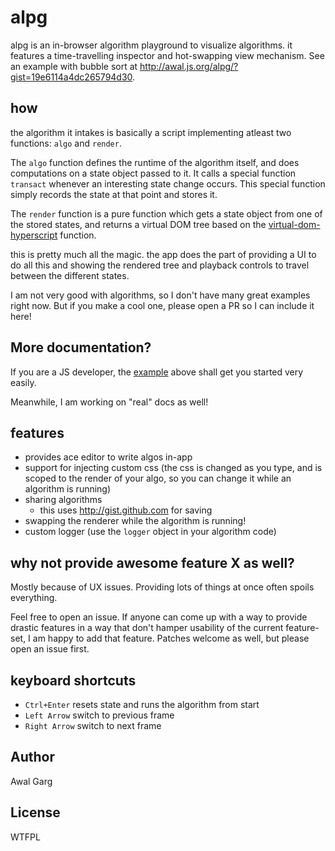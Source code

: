 # alpg

alpg is an in-browser algorithm playground to visualize algorithms. it features a time-travelling inspector and hot-swapping view mechanism.
See an example with bubble sort at http://awal.js.org/alpg/?gist=19e6114a4dc265794d30.

## how
the algorithm it intakes is basically a script implementing atleast two functions: `algo` and `render`.

The `algo` function defines the runtime of the algorithm itself, and does computations on a state object passed to it. It calls a special function `transact` whenever an interesting state change occurs. This special function simply records the state at that point and stores it.

The `render` function is a pure function which gets a state object from one of the stored states, and returns a virtual DOM tree based on the [virtual-dom-hyperscript] function.

this is pretty much all the magic. the app does the part of providing a UI to do all this and showing the rendered tree and playback controls to travel between the different states.

I am not very good with algorithms, so I don't have many great examples right now. But if you make a cool one, please open a PR so I can include it here!

[virtual-dom-hyperscript]: https://github.com/Matt-Esch/virtual-dom/tree/master/virtual-hyperscript#virtual-hyperscript

## More documentation?
If you are a JS developer, the [example](http://awal.js.org/alpg/?gist=19e6114a4dc265794d30) above shall get you started very easily.

Meanwhile, I am working on "real" docs as well!

## features

- provides ace editor to write algos in-app
- support for injecting custom css (the css is changed as you type, and is scoped to the render of your algo, so you can change it while an algorithm is running)
- sharing algorithms
	- this uses http://gist.github.com for saving
- swapping the renderer while the algorithm is running!
- custom logger (use the `logger` object in your algorithm code)

## why not provide awesome feature X as well?
Mostly because of UX issues. Providing lots of things at once often spoils everything.

Feel free to open an issue. If anyone can come up with a way to provide drastic features in a way that don't hamper usability of the current feature-set, I am happy to add that feature. Patches welcome as well, but please open an issue first.

## keyboard shortcuts

- `Ctrl+Enter` resets state and runs the algorithm from start
- `Left Arrow` switch to previous frame
- `Right Arrow` switch to next frame

## Author
Awal Garg

## License
WTFPL
